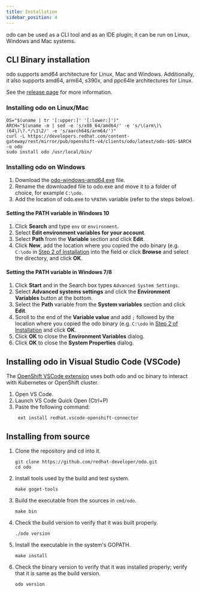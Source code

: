 ```yaml
---
title: Installation
sidebar_position: 4
---
```


odo can be used as a CLI tool and as an IDE plugin; it can be run on Linux, Windows and Mac systems.

## CLI Binary installation
odo supports amd64 architecture for Linux, Mac and Windows.
Additionally, it also supports amd64, arm64, s390x, and ppc64le architectures for Linux.

See the [release page](https://developers.redhat.com/content-gateway/rest/mirror/pub/openshift-v4/clients/odo/latest/) for more information.

### Installing odo on Linux/Mac
```shell
OS="$(uname | tr '[:upper:]' '[:lower:]')"
ARCH="$(uname -m | sed -e 's/x86_64/amd64/' -e 's/\(arm\)\(64\)\?.*/\1\2/' -e 's/aarch64$/arm64/')"
curl -L https://developers.redhat.com/content-gateway/rest/mirror/pub/openshift-v4/clients/odo/latest/odo-$OS-$ARCH -o odo
sudo install odo /usr/local/bin/
```

### Installing odo on Windows
1. Download the [odo-windows-amd64.exe](https://developers.redhat.com/content-gateway/rest/mirror/pub/openshift-v4/clients/odo/latest/odo-windows-amd64.exe) file.
2. Rename the downloaded file to odo.exe and move it to a folder of choice, for example `C:\odo`.
3. Add the location of odo.exe to `%PATH%` variable (refer to the steps below).

#### Setting the PATH variable in Windows 10
1. Click **Search** and type `env` or `environment`.
2. Select **Edit environment variables for your account**.
3. Select **Path** from the **Variable** section and click **Edit**.
4. Click **New**, add the location where you copied the odo binary (e.g. `C:\odo` in [Step 2 of Installation](#installing-odo-on-windows) into the field or click **Browse** and select the directory, and click **OK**.

#### Setting the PATH variable in Windows 7/8
1. Click **Start** and in the Search box types `Advanced System Settings`.
2. Select **Advanced systems settings** and click the **Environment Variables** button at the bottom.
3. Select the **Path** variable from the **System variables** section and click **Edit**.
4. Scroll to the end of the **Variable value** and add `;` followed by the location where you copied the odo binary (e.g. `C:\odo` in [Step 2 of Installation](#installing-odo-on-windows) and click **OK**.
5. Click **OK** to close the **Environment Variables** dialog.
6. Click **OK** to close the **System Properties** dialog.

## Installing odo in Visual Studio Code (VSCode)
The [OpenShift VSCode extension](https://marketplace.visualstudio.com/items?itemName=redhat.vscode-openshift-connector) uses both odo and oc binary to interact with Kubernetes or OpenShift cluster.
1. Open VS Code.
2. Launch VS Code Quick Open (Ctrl+P)
3. Paste the following command:
    ```shell
     ext install redhat.vscode-openshift-connector
    ```

## Installing from source
1. Clone the repository and cd into it.
   ```shell
   git clone https://github.com/redhat-developer/odo.git
   cd odo
   ```
2. Install tools used by the build and test system.
   ```shell
   make goget-tools
   ```
3. Build the executable from the sources in `cmd/odo`.
   ```shell
   make bin
   ```
4. Check the build version to verify that it was built properly.
   ```shell
   ./odo version
   ```
5. Install the executable in the system's GOPATH.
   ```shell
   make install
   ```
6. Check the binary version to verify that it was installed properly; verify that it is same as the build version.
   ```shell
   odo version
   ```
